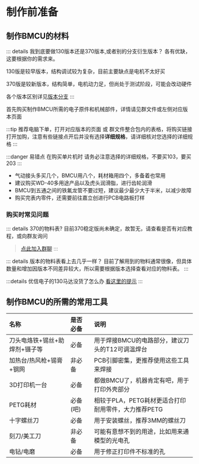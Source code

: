 # 制作前准备

## 制作BMCU的材料
::: details 我到底要做130版本还是370版本,或者别的分支衍生版本？
各有优缺，这要根据你的需求来。

130版是较早版本，结构调试较为复杂，目前主要缺点是电机不太好买

370版是较新版本，结构简单，电机动力足，但尚处于测试阶段，可能会改动硬件

各个版本区别详见[版本分支](/doc/prepare/versions)
:::

首先购买制作BMCU所需的电子原件和机械部件，详情请见群文件或左侧对应版本页面

:::tip
推荐电脑下单，打开对应版本的页面 或 群文件整合包内的表格，将购买链接打开加购，注意有些链接点开后并没有选择**详细规格**，请详细核对您选择的详细规格
:::

:::danger 易错点
在购买单片机时 请务必注意选择的详细规格，不要买103，要买203
:::

- 气动接头多买几个，BMCU用八个，耗材箱用四个，多备着也常用
- 建议购买WD-40多用途产品以及虎头润滑脂，进行齿轮润滑
- BMCU到五通之间的铁氟龙管不要过短，建议最少最少大于半米，以减少故障
- 购买完表内零件，还需要前往嘉立创进行PCB电路板打样

### 购买时常见问题

::: details 370的物料表?
目前370稳定版尚未确定，故暂无，请查看是否有对应教程，或向群友询问
>[点此加入群聊](https://qm.qq.com/q/wYYZ1IeaSk)
:::

::: details 版本的物料表看上去几乎一样？
目前了解用到的物料通常很像，但具体数量和增加因版本不同差异较大，所以需要根据版本选择查看对应的物料表。
:::

:::details 优信电子的130马达没货了怎么办
[看这里的提示](./list.html#%E6%8C%A4%E5%87%BA%E7%BB%84%E4%BB%B6%E9%83%A8%E5%88%86-%E5%B7%B2%E4%B9%98%E5%9B%9B%E9%80%9A%E9%81%93)
:::

## 制作BMCU的所需的常用工具

| 名称                          | 是否必备 | 说明                                                |
| :---------------------------- | :------- | :-------------------------------------------------- |
| 刀头电烙铁+锡丝+助焊剂+镊子等 | 必备     | 用于焊接BMCU的电路部分，建议刀头的T12可调温焊台     |
| 加热台/热风枪+锡膏+钢网       | 非必备   | PCB引脚密集，更推荐使用这些工具来焊接               |
| 3D打印机一台                  | 必备     | 都做BMCU了，机器肯定有吧，用于打印外壳部分          |
| PETG耗材                      | 必备(吧) | 相较于PLA，PETG耗材更适合打印耐用零件，大力推荐PETG |
| 十字螺丝刀                    | 必备     | 用于安装螺丝，推荐3MM的螺丝刀                       |
| 刻刀/美工刀                   | 非必备   | 可能有意想不到的用途，比如用来通模型的光电孔        |
| 电钻/电磨                     | 必备     | 用于修正打印件不标准的孔                            |